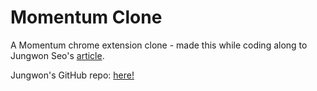 # Momentum Clone

A Momentum chrome extension clone - made this while coding along to Jungwon Seo's [article](https://medium.com/@thejungwon/best-html-css-javascript-practice-chrome-extension-ae4e5e7839e).

Jungwon's GitHub repo: [here!](https://github.com/thejungwon/MyChromeExtension)
